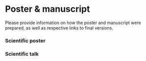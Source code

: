 # Poster & manuscript

Please provide information on how the poster and manuscript were prepared, as well
as respective links to final versions.

### Scientific poster





### Scientific talk 


